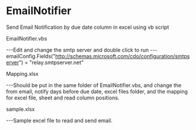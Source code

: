 # EmailNotifier
Send Email Notification by due date column in excel using vb script

EmailNotifier.vbs

---Edit and change the smtp server and double click to run
--- emailConfig.Fields("http://schemas.microsoft.com/cdo/configuration/smtpserver") = "relay.smtpserver.net"

Mapping.xlsx

---Should be put in the same folder of EmailNotifier.vbs, and change the from email, notify days before due date, excel files folder, and the mapping for excel file, sheet and read column positions.

sample.xlsx

---Sample excel file to read and send email.
